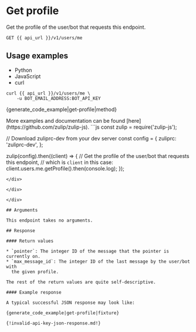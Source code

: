 # Get profile

Get the profile of the user/bot that requests this endpoint.

`GET {{ api_url }}/v1/users/me`

## Usage examples

<div class="code-section" markdown="1">
<ul class="nav">
<li data-language="python">Python</li>
<li data-language="javascript">JavaScript</li>
<li data-language="curl">curl</li>
</ul>
<div class="blocks">

<div data-language="curl" markdown="1">

```
curl {{ api_url }}/v1/users/me \
    -u BOT_EMAIL_ADDRESS:BOT_API_KEY
```

</div>

<div data-language="python" markdown="1">

{generate_code_example|get-profile|method}

</div>

<div data-language="javascript" markdown="1">
More examples and documentation can be found [here](https://github.com/zulip/zulip-js).
```js
const zulip = require('zulip-js');

// Download zuliprc-dev from your dev server
const config = {
    zuliprc: 'zuliprc-dev',
};

zulip(config).then((client) => {
    // Get the profile of the user/bot that requests this endpoint,
    // which is `client` in this case:
    client.users.me.getProfile().then(console.log);
});
```
</div>

</div>

</div>

## Arguments

This endpoint takes no arguments.

## Response

#### Return values

* `pointer`: The integer ID of the message that the pointer is currently on.
* `max_message_id`: The integer ID of the last message by the user/bot with
  the given profile.

The rest of the return values are quite self-descriptive.

#### Example response

A typical successful JSON response may look like:

{generate_code_example|get-profile|fixture}

{!invalid-api-key-json-response.md!}

